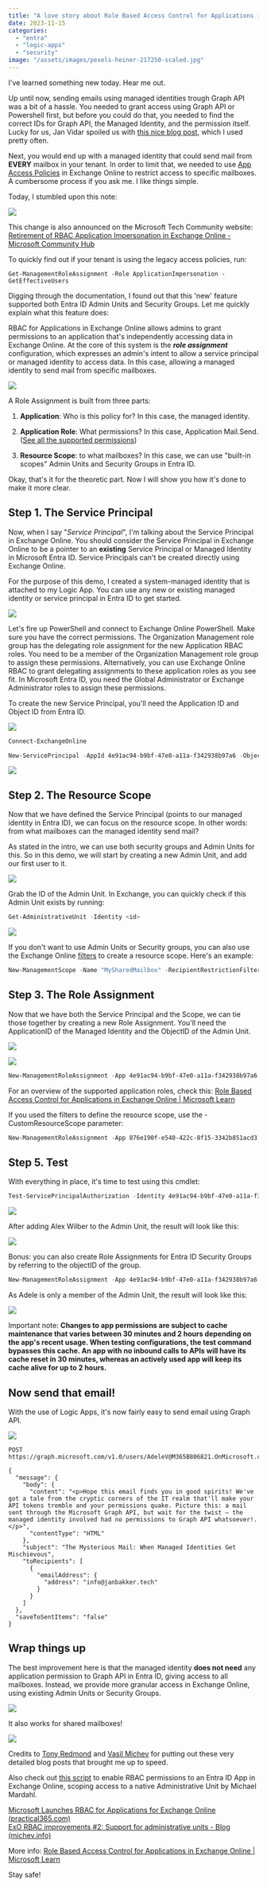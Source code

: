 ```yaml
---
title: "A love story about Role Based Access Control for Applications in Exchange Online, Managed Identities, Entra ID Admin Units, and Graph API"
date: 2023-11-15
categories: 
  - "entra"
  - "logic-apps"
  - "security"
image: "/assets/images/pexels-heiner-217250-scaled.jpg"
---
```


I've learned something new today. Hear me out.

Up until now, sending emails using managed identities trough Graph API was a bit of a hassle. You needed to grant access using Graph API or Powershell first, but before you could do that, you needed to find the correct IDs for Graph API, the Managed Identity, and the permission itself. Lucky for us, Jan Vidar spoiled us with [this nice blog post](https://gotoguy.blog/2022/03/15/add-graph-application-permissions-to-managed-identity-using-graph-explorer/), which I used pretty often.

Next, you would end up with a managed identity that could send mail from **EVERY** mailbox in your tenant. In order to limit that, we needed to use [App Access Policies](https://learn.microsoft.com/en-us/powershell/module/exchange/new-applicationaccesspolicy?view=exchange-ps&preserve-view=true) in Exchange Online to restrict access to specific mailboxes. A cumbersome process if you ask me. I like things simple.

Today, I stumbled upon this note:

![](/assets/images/image-1024x86.png)

This change is also announced on the Microsoft Tech Community website: [Retirement of RBAC Application Impersonation in Exchange Online - Microsoft Community Hub](https://techcommunity.microsoft.com/t5/exchange-team-blog/retirement-of-rbac-application-impersonation-in-exchange-online/ba-p/4062671)

To quickly find out if your tenant is using the legacy access policies, run:

```
Get-ManagementRoleAssignment -Role ApplicationImpersonation -GetEffectiveUsers
```

Digging through the documentation, I found out that this 'new' feature supported both Entra ID Admin Units and Security Groups. Let me quickly explain what this feature does:

RBAC for Applications in Exchange Online allows admins to grant permissions to an application that's independently accessing data in Exchange Online. At the core of this system is the **_role assignment_** configuration, which expresses an admin's intent to allow a service principal or managed identity to access data. In this case, allowing a managed identity to send mail from specific mailboxes.

![](/assets/images/image-1.png)

A Role Assignment is built from three parts:

1. **Application**: Who is this policy for? In this case, the managed identity.

3. **Application Role**: What permissions? In this case, Application Mail.Send. ([See all the supported permissions](https://learn.microsoft.com/en-us/exchange/permissions-exo/application-rbac#supported-application-roles))

5. **Resource Scope**: to what mailboxes? In this case, we can use "built-in scopes" Admin Units and Security Groups in Entra ID.

Okay, that's it for the theoretic part. Now I will show you how it's done to make it more clear.

## Step 1. The Service Principal

Now, when I say "_Service Principal_", I'm talking about the Service Principal in Exchange Online. You should consider the Service Principal in Exchange Online to be a pointer to an **existing** Service Principal or Managed Identity in Microsoft Entra ID. Service Principals can't be created directly using Exchange Online.

For the purpose of this demo, I created a system-managed identity that is attached to my Logic App. You can use any new or existing managed identity or service principal in Entra ID to get started.

![](/assets/images/msedge_TCPIyP5P55.png)

Let's fire up PowerShell and connect to Exchange Online PowerShell. Make sure you have the correct permissions. The Organization Management role group has the delegating role assignment for the new Application RBAC roles. You need to be a member of the Organization Management role group to assign these permissions. Alternatively, you can use Exchange Online RBAC to grant delegating assignments to these application roles as you see fit. In Microsoft Entra ID, you need the Global Administrator or Exchange Administrator roles to assign these permissions.

To create the new Service Principal, you'll need the Application ID and Object ID from Entra ID.

![](/assets/images/msedge_sXKsENzb2l.png)

```powershell
Connect-ExchangeOnline

New-ServicePrincipal -AppId 4e91ac94-b9bf-47e0-a11a-f342938b97a6 -ObjectId faca44fa-870f-4a2b-a120-e38e2f71d9f3 -DisplayName "Mail.Send.Demo"
```

![](/assets/images/powershell_HdTKW41e3x-1.png)

## Step 2. The Resource Scope

Now that we have defined the Service Principal (points to our managed identity in Entra ID), we can focus on the resource scope. In other words: from what mailboxes can the managed identity send mail?

As stated in the intro, we can use both security groups and Admin Units for this. So in this demo, we will start by creating a new Admin Unit, and add our first user to it.

![](/assets/images/msedge_S12C5n58kj.png)

Grab the ID of the Admin Unit. In Exchange, you can quickly check if this Admin Unit exists by running:

```powershell
Get-AdministrativeUnit -Identity <id>
```

![](/assets/images/image-2.png)

If you don't want to use Admin Units or Security groups, you can also use the Exchange Online [filters](https://learn.microsoft.com/en-us/powershell/exchange/recipientfilter-properties?view=exchange-ps) to create a resource scope. Here's an example:

```powershell
New-ManagementScope -Name "MySharedMailbox" -RecipientRestrictionFilter "UserPrincipalName -eq 'sharedmailbox@mydomain.com' "
```

## Step 3. The Role Assignment

Now that we have both the Service Principal and the Scope, we can tie those together by creating a new Role Assignment. You'll need the ApplicationID of the Managed Identity and the ObjectID of the Admin Unit.

![](/assets/images/msedge_K5tEKs24TT.png)

![](/assets/images/msedge_fM96G5NH5v.png)

```powershell
New-ManagementRoleAssignment -App 4e91ac94-b9bf-47e0-a11a-f342938b97a6 -Role "Application Mail.Send" -RecipientAdministrativeUnitScope 34cc3cca-70dd-47c7-af03-87d40925aa0e
```

For an overview of the supported application roles, check this: [Role Based Access Control for Applications in Exchange Online | Microsoft Learn](https://learn.microsoft.com/en-us/exchange/permissions-exo/application-rbac#supported-application-roles)

If you used the filters to define the resource scope, use the -CustomResourceScope parameter:

```powershell
New-ManagementRoleAssignment -App 876e190f-e540-422c-8f15-3342b851acd3 -Role "Application Mail.Send" -CustomResourceScope "MySharedMailbox" 
```

## Step 5. Test

With everything in place, it's time to test using this cmdlet:

```powershell
Test-ServicePrincipalAuthorization -Identity 4e91ac94-b9bf-47e0-a11a-f342938b97a6 -Resource AdeleV
```

![](/assets/images/msedge_EkHpSZc4Mw.png)

After adding Alex Wilber to the Admin Unit, the result will look like this:

![](/assets/images/msedge_XJigjlba9o.png)

Bonus: you can also create Role Assignments for Entra ID Security Groups by referring to the objectID of the group.

```powershell
New-ManagementRoleAssignment -App 4e91ac94-b9bf-47e0-a11a-f342938b97a6 -Role "Application Mail.Send" -RecipientGroupScope b284b992-6bd2-4be6-b290-93382c371462
```

As Adele is only a member of the Admin Unit, the result will look like this:

![](/assets/images/image-3.png)

Important note: **Changes to app permissions are subject to cache maintenance that varies between 30 minutes and 2 hours depending on the app's recent usage. When testing configurations, the test command bypasses this cache. An app with no inbound calls to APIs will have its cache reset in 30 minutes, whereas an actively used app will keep its cache alive for up to 2 hours.**

## Now send that email!

With the use of Logic Apps, it's now fairly easy to send email using Graph API.

![](/assets/images/image-4.png)

```
POST https://graph.microsoft.com/v1.0/users/AdeleV@M365B806821.OnMicrosoft.com/sendMail

{
  "message": {
    "body": {
      "content": "<p>Hope this email finds you in good spirits! We've got a tale from the cryptic corners of the IT realm that'll make your API tokens tremble and your permissions quake. Picture this: a mail sent through the Microsoft Graph API, but wait for the twist – the managed identity involved had no permissions to Graph API whatsoever!.</p>",
      "contentType": "HTML"
    },
    "subject": "The Mysterious Mail: When Managed Identities Get Mischievous",
    "toRecipients": [
      {
        "emailAddress": {
          "address": "info@janbakker.tech"
        }
      }
    ]
  },
  "saveToSentItems": "false"
}
```

## Wrap things up

The best improvement here is that the managed identity **does not need** any application permission to Graph API in Entra ID, giving access to all mailboxes. Instead, we provide more granular access in Exchange Online, using existing Admin Units or Security Groups.

![](/assets/images/image-5.png)

It also works for shared mailboxes!

![](/assets/images/image-6.png)

Credits to [Tony Redmond](https://practical365.com/author/tony-redmondredmondassociates-org/) and [Vasil Michev](https://www.michev.info/author/vasil) for putting out these very detailed blog posts that brought me up to speed.

Also check out [this script](https://github.com/mardahl/PSBucket/blob/d619f7d8edaca0c5c472eab09784e42c61b09460/Invoke-ExoRBACForEntraIDApp.ps1) to enable RBAC permissions to an Entra ID App in Exchange Online, scoping access to a native Administrative Unit by Michael Mardahl.  
  
[Microsoft Launches RBAC for Applications for Exchange Online (practical365.com)](https://practical365.com/rbac-for-applications/)  
[ExO RBAC improvements #2: Support for administrative units - Blog (michev.info)](https://www.michev.info/blog/post/4287/exo-rbac-improvements-2-support-for-administrative-units)  
  
More info: [Role Based Access Control for Applications in Exchange Online | Microsoft Learn](https://learn.microsoft.com/en-us/exchange/permissions-exo/application-rbac)

Stay safe!
